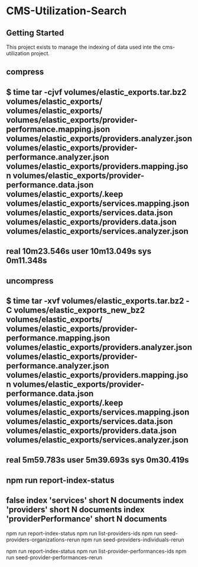 
# CMS-Utilization-Search

## Getting Started

This project exists to manage the indexing of data used inte the cms-utilization project.



## compress
$ time tar -cjvf volumes/elastic_exports.tar.bz2 volumes/elastic_exports/
volumes/elastic_exports/
volumes/elastic_exports/provider-performance.mapping.json
volumes/elastic_exports/providers.analyzer.json
volumes/elastic_exports/provider-performance.analyzer.json
volumes/elastic_exports/providers.mapping.json
volumes/elastic_exports/provider-performance.data.json
volumes/elastic_exports/.keep
volumes/elastic_exports/services.mapping.json
volumes/elastic_exports/services.data.json
volumes/elastic_exports/providers.data.json
volumes/elastic_exports/services.analyzer.json
--------------------
real    10m23.546s
user    10m13.049s
sys     0m11.348s
--------------------

## uncompress
$ time tar -xvf volumes/elastic_exports.tar.bz2 -C volumes/elastic_exports_new_bz2
volumes/elastic_exports/
volumes/elastic_exports/provider-performance.mapping.json
volumes/elastic_exports/providers.analyzer.json
volumes/elastic_exports/provider-performance.analyzer.json
volumes/elastic_exports/providers.mapping.json
volumes/elastic_exports/provider-performance.data.json
volumes/elastic_exports/.keep
volumes/elastic_exports/services.mapping.json
volumes/elastic_exports/services.data.json
volumes/elastic_exports/providers.data.json
volumes/elastic_exports/services.analyzer.json
---------------------
real    5m59.783s
user    5m39.693s
sys     0m30.419s
---------------------



npm run report-index-status
----------
false
index 'services' short N documents
index 'providers' short N documents
index 'providerPerformance' short N documents
----------






npm run report-index-status
    npm run list-providers-ids
    npm run seed-providers-organizations-rerun
    npm run seed-providers-individuals-rerun

npm run report-index-status
    npm run list-provider-performances-ids
    npm run seed-provider-performances-rerun


